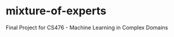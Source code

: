 mixture-of-experts
==================

Final Project for CS476 - Machine Learning in Complex Domains